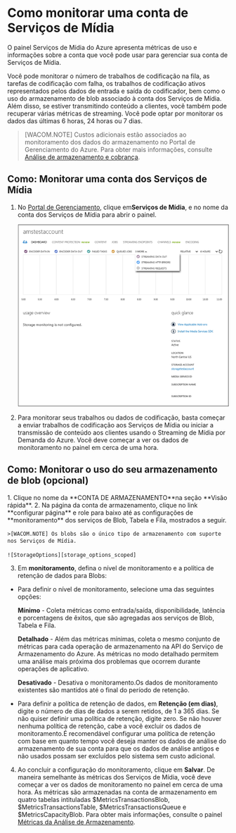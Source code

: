 <properties urlDisplayName="How to monitor" pageTitle="Monitorar uma conta do Serviços de Mídia - Azure" metaKeywords="" description="Descreve como configurar o monitoramento de sua conta de Serviços de Mídia no Azure." metaCanonical="" services="media-services" documentationCenter="" title="How to Monitor a Media Services Account" authors="juliako" solutions="" manager="dwrede" editor="" />

<tags ms.service="media-services" ms.workload="media" ms.tgt_pltfrm="na" ms.devlang="na" ms.topic="article" ms.date="10/30/2014" ms.author="juliako" />





<h1><a id="monitormediaservicesaccount"></a>Como monitorar uma conta de Serviços de Mídia</h1>
O painel Serviços de Mídia do Azure apresenta métricas de uso e informações sobre a conta que você pode usar para gerenciar sua conta de Serviços de Mídia.

Você pode monitorar o número de trabalhos de codificação na fila, as tarefas de codificação com falha, os trabalhos de codificação ativos representados pelos dados de entrada e saída do codificador, bem como o uso do armazenamento de blob associado à conta dos Serviços de Mídia. Além disso, se estiver transmitindo conteúdo a clientes, você também pode recuperar várias métricas de streaming. Você pode optar por monitorar os dados das últimas 6 horas, 24 horas ou 7 dias.
 
>[WACOM.NOTE] Custos adicionais estão associados ao monitoramento dos dados do armazenamento no Portal de Gerenciamento do Azure. Para obter mais informações, consulte [Análise de armazenamento e cobrança](http://go.microsoft.com/fwlink/?LinkId=256667).

<h2><a id="configuremonitoring"></a>Como: Monitorar uma conta dos Serviços de Mídia</h2>

1. No [Portal de Gerenciamento](http://go.microsoft.com/fwlink/?LinkID=256666), clique em**Serviços de Mídia**, e no nome da conta dos Serviços de Mídia para abrir o painel. 

	![MediaServices_Dashboard][dashboard]

2. Para monitorar seus trabalhos ou dados de codificação, basta começar a enviar trabalhos de codificação aos Serviços de Mídia ou iniciar a transmissão de conteúdo aos clientes usando o Streaming de Mídia por Demanda do Azure. Você deve começar a ver os dados de monitoramento no painel em cerca de uma hora.

<h2><a id="configuringstorage"></a>Como: Monitorar o uso do seu armazenamento de blob (opcional)</h2>
1. Clique no nome da **CONTA DE ARMAZENAMENTO**na seção **Visão rápida**.
2. Na página da conta de armazenamento, clique no link **configurar página** e role para baixo até as configurações de **monitoramento** dos serviços de Blob, Tabela e Fila, mostrados a seguir.

	>[WACOM.NOTE] Os blobs são o único tipo de armazenamento com suporte nos Serviços de Mídia.

	![StorageOptions][storage_options_scoped]

3. Em **monitoramento**, defina o nível de monitoramento e a política de retenção de dados para Blobs:

-  Para definir o nível de monitoramento, selecione uma das seguintes opções:

      **Mínimo** - Coleta métricas como entrada/saída, disponibilidade, latência e porcentagens de êxitos, que são agregadas aos serviços de Blob, Tabela e Fila.

      **Detalhado** - Além das métricas mínimas, coleta o mesmo conjunto de métricas para cada operação de armazenamento na API do Serviço de Armazenamento do Azure. As métricas no modo detalhado permitem uma análise mais próxima dos problemas que ocorrem durante operações de aplicativo. 

      **Desativado** - Desativa o monitoramento.Os dados de monitoramento existentes são mantidos até o final do período de retenção.

- Para definir a política de retenção de dados, em **Retenção (em dias)**, digite o número de dias de dados a serem retidos, de 1 a 365 dias. Se não quiser definir uma política de retenção, digite zero. Se não houver nenhuma política de retenção, cabe a você excluir os dados de monitoramento.É recomendável configurar uma política de retenção com base em quanto tempo você deseja manter os dados de análise do armazenamento de sua conta para que os dados de análise antigos e não usados possam ser excluídos pelo sistema sem custo adicional.

4. Ao concluir a configuração do monitoramento, clique em **Salvar**.
De maneira semelhante às métricas dos Serviços de Mídia, você deve começar a ver os dados de monitoramento no painel em cerca de uma hora.
As métricas são armazenadas na conta de armazenamento em quatro tabelas intituladas $MetricsTransactionsBlob, $MetricsTransactionsTable, $MetricsTransactionsQueue e $MetricsCapacityBlob. Para obter mais informações, consulte o painel [Métricas da Análise de Armazenamento](http://go.microsoft.com/fwlink/?LinkId=256668).


<!-- Images -->
[dashboard]: ./media/media-services-monitor-services-account/media-services-dashboard.png
[storage_options_scoped]: ./media/media-services-monitor-services-account/storagemonitoringoptions_scoped.png


<!--HONumber=35.1-->
